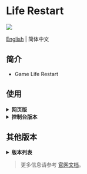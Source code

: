 # Life Restart

<a href="https://discord.gg/U3qrf49NMQ"><img src="https://img.shields.io/discord/883382868427014255?color=%23FEE75C&label=Discord&logo=discord&logoColor=white&style=for-the-badge" /></a>

[English](./README.md) | 简体中文

## 简介

- Game Life Restart

## 使用

<details>
<summary><strong>网页版</strong></summary>
<br />

1. 下载项目代码。

```bash
git clone https://github.com/VickScarlet/lifeRestart.git my-project
cd my-project
```

2. 进入目录安装依赖。

```bash
yarn install
```

或者

```bash
npm install
```

3. 启动本地服务器。

```bash
yarn dev
```

或者

```bash
npm run dev
```

4. 启动完成后会自动打开浏览器访问 [http://localhost:8081/view/index.html](http://localhost:8081/view/index.html)。

</details>

<details>
<summary><strong>控制台版本</strong></summary>
<br />

```bash
node repl
```

</details>

## 其他版本

<details>
<summary><strong>版本列表</strong></summary>
<br />

- Cocos版：[gameall3d/LifeRestart_Cocos](https://github.com/gameall3d/LifeRestart_Cocos)

</details>

> 更多信息请参考 [官网文档](https://liferestart.syaro.io/)。



